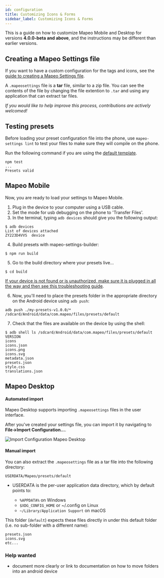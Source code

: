 ```yaml
---
id: configuration
title: Customizing Icons & Forms
sidebar_label: Customizing Icons & Forms
---
```


This is a guide on how to customize Mapeo Mobile and Desktop for versions
**4.0.0-beta and above**, and the instructions may be different than earlier
versions.

## Creating a Mapeo Settings file

If you want to have a custom configuration for the tags and icons, see the
[guide to creating a Mapeo Settings
file](https://github.com/digidem/mapeo-settings-builder/blob/master/README.md#table-of-contents).

A `.mapeosettings` file is a **tar** file, similar to a zip file. You can see
the contents of the file by changing the file extention to `.tar` and using any
application that can extract tar files.

*If you would like to help improve this process, contributions are actively welcomed!*

## Testing presets

Before loading your preset configuration file into the phone, use
`mapeo-settings lint` to test your files to make sure they will compile on the
phone.


Run the following command if you are using the [default template](https://github.com/digidem/mapeo-default-settings).

```
npm test
...
Presets valid
```

## Mapeo Mobile

Now, you are ready to load your settings to Mapeo Mobile.

1. Plug in the device to your computer using a USB cable.
2. Set the mode for usb debugging on the phone to 'Transfer Files'.
3. In the terminal, typing `adb devices` should give you the following output:

```
$ adb devices
List of devices attached
ZY223D4VVS	device
```

4. Build presets with mapeo-settings-builder:

```
$ npm run build
```

5. Go to the build directory where your presets live...

```
$ cd build
```

[If your device is not found or is unauthorized, make sure it is plugged in all
the way and then see this troubleshooting
guide](https://stackoverflow.com/questions/23081263/adb-android-device-unauthorized).

6. Now, you'll need to place the presets folder in the appropriate directory on the Android device using `adb push`:

```
adb push ./my-presets-v1.0.0/* /sdcard/Android/data/com.mapeo/files/presets/default
```

7. Check that the files are available on the device by using the shell:

```
$ adb shell ls /sdcard/Android/data/com.mapeo/files/presets/default
VERSION
icons
icons.json
icons.png
icons.svg
metadata.json
presets.json
style.css
translations.json
```

## Mapeo Desktop

#### Automated import 

Mapeo Desktop supports importing `.mapeosettings` files in the user interface.

After you've created your settings file, you can import it by navigating to
**File->Import Configuration...**.

![Import Configuration Mapeo Desktop](../../img/configuration-desktop.png)


#### Manual import 

You can also extract the `.mapeosettings` file as a tar file into the following directory:

```
USERDATA/Mapeo/presets/default
```

* USERDATA is the per-user application data directory, which by default points to:

  * `%APPDATA%` on Windows
  * `$XDG_CONFIG_HOME` or ~/.config on Linux
  * `~/Library/Application Support` on macOS

This folder (`default`) expects these files directly in under this default
folder (i.e. no sub-folder with a different name):

```
presets.json
icons.svg
etc...
```

### Help wanted

* document more clearly or link to documentation on how to move folders into an android device
